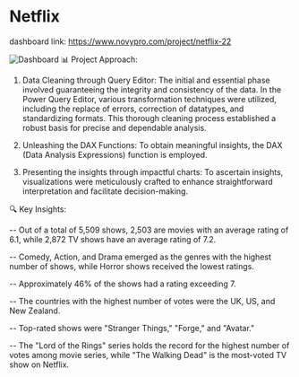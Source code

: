 # Netflix
dashboard link: https://www.novypro.com/project/netflix-22

![Dashboard](https://github.com/Sahnawaj27/Netflix/assets/139260818/a5127331-3a37-4b21-9cdb-7f005e5af82f)
📊 Project Approach:
1. Data Cleaning through Query Editor: The initial and essential phase involved guaranteeing the integrity and consistency of the data. In the Power Query Editor, various transformation techniques were utilized, including the replace of errors, correction of datatypes, and standardizing formats. This thorough cleaning process established a robust basis for precise and dependable analysis.

2. Unleashing the DAX Functions: To obtain meaningful insights, the DAX (Data Analysis Expressions) function is employed.

3. Presenting the insights through impactful charts: To ascertain insights, visualizations were meticulously crafted to enhance straightforward interpretation and facilitate decision-making.

🔍 Key Insights:

-- Out of a total of 5,509 shows, 2,503 are movies with an average rating of 6.1, while 2,872 TV shows have an average rating of 7.2.

-- Comedy, Action, and Drama emerged as the genres with the highest number of shows, while Horror shows received the lowest ratings.

-- Approximately 46% of the shows had a rating exceeding 7.

-- The countries with the highest number of votes were the UK, US, and New Zealand.

-- Top-rated shows were "Stranger Things," "Forge," and "Avatar."

-- The "Lord of the Rings" series holds the record for the highest number of votes among movie series, while "The Walking Dead" is the most-voted TV show on Netflix.
